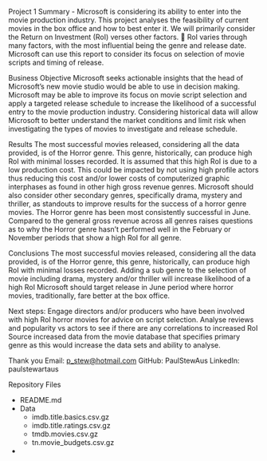Project 1
Summary - Microsoft is considering its ability to enter into the movie production industry. This project analyses the feasibility of current movies in the box office and how to best enter it. We will primarily consider the Return on Investment (RoI) verses other factors.  RoI varies through many factors, with the most influential being the genre and release date. Microsoft can use this report to consider its focus on selection of movie scripts and timing of release.

Business Objective
Microsoft seeks actionable insights that the head of Microsoft’s new movie studio would be able to use in decision making.
Microsoft may be able to improve its focus on movie script selection and apply a targeted release schedule to increase the likelihood of a successful entry to the movie production industry. 
Considering historical data will allow Microsoft to better understand the market conditions and limit risk when investigating the types of movies to investigate and release schedule.

Results
The most successful movies released, considering all the data provided, is of the Horror genre. This genre, historically, can produce high RoI with minimal losses recorded. 
It is assumed that this high RoI is due to a low production cost. This could be impacted by not using high profile actors thus reducing this cost and/or lower costs of computerized graphic interphases as found in other high gross revenue genres.
Microsoft should also consider other secondary genres, specifically drama, mystery and thriller, as standouts to improve results for the success of a horror genre movies.
The Horror genre has been most consistently successful in June.
Compared to the general gross revenue across all genres raises questions as to why the Horror genre hasn’t performed well in the February or November periods that show a high RoI for all genre.

Conclusions
The most successful movies released, considering all the data provided, is of the Horror genre, this genre, historically, can produce high RoI with minimal losses recorded. 
Adding a sub genre to the selection of movie including drama, mystery and/or thriller will increase likelihood of a high RoI
Microsoft should target release in June  period where horror movies, traditionally, fare better at the box office.

Next steps:
Engage directors and/or producers who have been involved with high RoI horror movies for advice on script selection.
Analyse reviews and popularity vs actors to see if there are any correlations to increased RoI
Source increased data from the movie database that specifies primary genre as this would increase the data sets and ability to analyse.

Thank you
Email: p_stew@hotmail.com
GitHub: PaulStewAus
LinkedIn: paulstewartaus 

Repository Files
- README.md
- Data
  - imdb.title.basics.csv.gz
  - imdb.title.ratings.csv.gz
  - tmdb.movies.csv.gz
  - tn.movie_budgets.csv.gz
-
  





